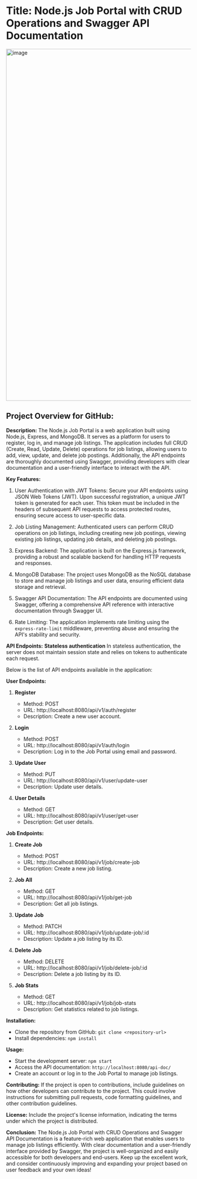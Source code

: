 # Title: Node.js Job Portal with CRUD Operations and Swagger API Documentation

<img width="960" alt="image" src="https://github.com/apurvpatil18/Node.js-Job-Portal/assets/98873382/de0b0211-ea4e-4e39-8b22-84c30f90f55e">

Project Overview for GitHub:
------------------------------

**Description:**
The Node.js Job Portal is a web application built using Node.js, Express, and MongoDB. It serves as a platform for users to register, log in, and manage job listings. The application includes full CRUD (Create, Read, Update, Delete) operations for job listings, allowing users to add, view, update, and delete job postings. Additionally, the API endpoints are thoroughly documented using Swagger, providing developers with clear documentation and a user-friendly interface to interact with the API.

**Key Features:**
1. User Authentication with JWT Tokens: Secure your API endpoints using JSON Web Tokens (JWT). Upon successful registration, a unique JWT token is generated for each user. This token must be included in the headers of subsequent API requests to access protected routes, ensuring secure access to user-specific data.

2. Job Listing Management: Authenticated users can perform CRUD operations on job listings, including creating new job postings, viewing existing job listings, updating job details, and deleting job postings.

3. Express Backend: The application is built on the Express.js framework, providing a robust and scalable backend for handling HTTP requests and responses.

4. MongoDB Database: The project uses MongoDB as the NoSQL database to store and manage job listings and user data, ensuring efficient data storage and retrieval.

5. Swagger API Documentation: The API endpoints are documented using Swagger, offering a comprehensive API reference with interactive documentation through Swagger UI.

6. Rate Limiting: The application implements rate limiting using the `express-rate-limit` middleware, preventing abuse and ensuring the API's stability and security.



**API Endpoints:**
**Stateless authentication**
In stateless authentication, the server does not maintain session state and relies on tokens to authenticate each request.

Below is the list of API endpoints available in the application:

**User Endpoints:**
1. **Register**
   - Method: POST
   - URL: http://localhost:8080/api/v1/auth/register
   - Description: Create a new user account.

2. **Login**
   - Method: POST
   - URL: http://localhost:8080/api/v1/auth/login
   - Description: Log in to the Job Portal using email and password.

3. **Update User**
   - Method: PUT
   - URL: http://localhost:8080/api/v1/user/update-user
   - Description: Update user details.

4. **User Details**
   - Method: GET
   - URL: http://localhost:8080/api/v1/user/get-user
   - Description: Get user details.

**Job Endpoints:**
1. **Create Job**
   - Method: POST
   - URL: http://localhost:8080/api/v1/job/create-job
   - Description: Create a new job listing.

2. **Job All**
   - Method: GET
   - URL: http://localhost:8080/api/v1/job/get-job
   - Description: Get all job listings.

3. **Update Job**
   - Method: PATCH
   - URL: http://localhost:8080/api/v1/job/update-job/:id
   - Description: Update a job listing by its ID.

4. **Delete Job**
   - Method: DELETE
   - URL: http://localhost:8080/api/v1/job/delete-job/:id
   - Description: Delete a job listing by its ID.

5. **Job Stats**
   - Method: GET
   - URL: http://localhost:8080/api/v1/job/job-stats
   - Description: Get statistics related to job listings.

**Installation:**
- Clone the repository from GitHub: `git clone <repository-url>`
- Install dependencies: `npm install`

**Usage:**
- Start the development server: `npm start`
- Access the API documentation: `http://localhost:8080/api-doc/`
- Create an account or log in to the Job Portal to manage job listings.

**Contributing:**
If the project is open to contributions, include guidelines on how other developers can contribute to the project. This could involve instructions for submitting pull requests, code formatting guidelines, and other contribution guidelines.

**License:**
Include the project's license information, indicating the terms under which the project is distributed.

**Conclusion:**
The Node.js Job Portal with CRUD Operations and Swagger API Documentation is a feature-rich web application that enables users to manage job listings efficiently. With clear documentation and a user-friendly interface provided by Swagger, the project is well-organized and easily accessible for both developers and end-users. Keep up the excellent work, and consider continuously improving and expanding your project based on user feedback and your own ideas!
